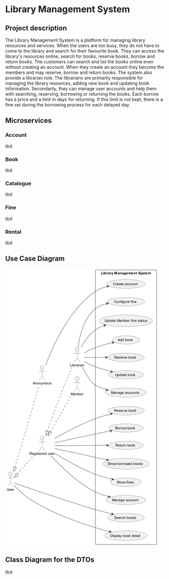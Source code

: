 # Library Management System 


## Project description
The Library Management System is a platform for managing library resources and services.
When the users are too busy, they do not have to come to the library and search for their favourite book.
They can access the library's resources online, search for books, reserve books, borrow and return books.
The customers can search and list the books online even without creating an account.
When they create an account they become the members and may reserve, borrow and return books.
The system also provide a librarian role.
The librarians are primarily responsible for managing the library resources, adding new book and updating book information.
Secondarily, they can manage user accounts and help them with searching, reserving, borrowing or returning the books.
Each borrow has a price and a limit in days for returning.
If this limit is not kept, there is a fine set during the borrowing process for each delayed day.

## Microservices
### Account
tbd
### Book
tbd
### Catalogue
tbd
### Fine
tbd
### Rental
tbd

## Use Case Diagram

![](./puml/useCaseDiagram.png "Use case diagram of library management system")

## Class Diagram for the DTOs
tbd






